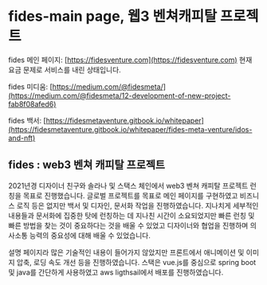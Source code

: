 # fides-main page, 웹3 벤쳐캐피탈 프로젝트

fides 메인 페이지:  [https://fidesventure.com](https://fidesventure.com) 현재 요금 문제로 서비스를 내린 상태입니다.

fides 미디움: [https://medium.com/@fidesmeta/](https://medium.com/@fidesmeta/12-development-of-new-project-fab8f08afed6)

fides 백서: [https://fidesmetaventure.gitbook.io/whitepaper](https://fidesmetaventure.gitbook.io/whitepaper/fides-meta-venture/idos-and-nft)

## fides : web3 벤쳐 캐피탈 프로젝트

2021년경 디자이너 친구와 솔라나 및 스택스 체인에서 web3 벤쳐 캐피탈 프로젝트 런칭을 목표로 진행했습니다.
글로벌 프로젝트를 목표로 메인 페이지를 구현하였고 비즈니스 로직 등은 없지만 백서 및 디자인, 문서화 작업을 진행하였습니다.
지나치게 세부적인 내용들과 문서화에 집중한 탓에 런칭하는 데 지나친 시간이 소요되었지만 빠른 런칭 및 빠른 방법을 찾는 것이 중요하다는 것을 배울 수 있었고 디자이너와 협업을 진행하며 의사소통 능력의 중요성에 대해 배울 수 있었습니다.


설명 페이지라 많은 기술적인 내용이 들어가지 않았지만 프론트에서 애니메이션 및 이미지 압축, 로딩 속도 개선 등을 진행하였습니다.
스택은 vue.js를 중심으로 spring boot 및 java를 간단하게 사용하였고 aws ligthsail에서 배포를 진행하였습니다.
